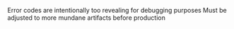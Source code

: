 Error codes are intentionally too revealing for debugging purposes
Must be adjusted to more mundane artifacts before production